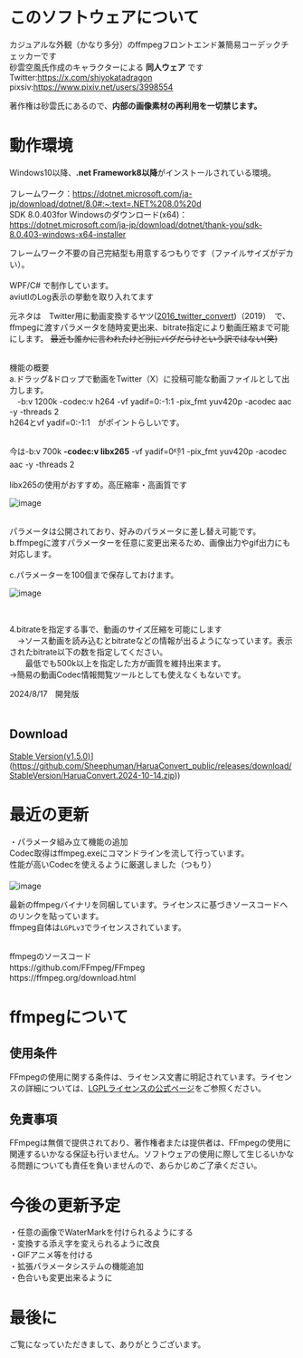 # このソフトウェアについて

カジュアルな外観（かなり多分）のffmpegフロントエンド兼簡易コーデックチェッカーです<br>
砂雲空風氏作成のキャラクターによる **同人ウェア** 
です<br>
Twitter:https://x.com/shiyokatadragon<br>
pixsiv:https://www.pixiv.net/users/3998554<br>

著作権は砂雲氏にあるので、**内部の画像素材の再利用を一切禁じます。**

# 動作環境
Windows10以降、**.net Framework8以降**がインストールされている環境。<br>
<br>
フレームワーク：https://dotnet.microsoft.com/ja-jp/download/dotnet/8.0#:~:text=.NET%208.0%20d<br>
SDK 8.0.403for Windowsのダウンロード(x64)：https://dotnet.microsoft.com/ja-jp/download/dotnet/thank-you/sdk-8.0.403-windows-x64-installer

フレームワーク不要の自己完結型も用意するつもりです（ファイルサイズがデカい）。<br>
<br>
WPF/C# で制作しています。<br>
aviutlのLog表示の挙動を取り入れてます<br>

元ネタは　Twitter用に動画変換するヤツ([2016_twitter_convert](https://cloth.moe/2016_twitter_convert))（2019）　で、ffmpegに渡すパラメータを随時変更出来、bitrate指定により動画圧縮まで可能にします。
~~最近も誰かに言われたけど別にバグだらけという訳ではない(笑)~~

<br>
機能の概要<br>
a.ドラッグ&ドロップで動画をTwitter（X）に投稿可能な動画ファイルとして出力します。<br>
　-b:v 1200k -codec:v h264 -vf yadif=0:-1:1 -pix_fmt yuv420p -acodec aac -y -threads 2<br>
h264とvf yadif=0:-1:1　がポイントらしいです。<br>

<br>今は-b:v 700k **-codec:v libx265** -vf yadif=0:-1:1 -pix_fmt yuv420p -acodec aac -y -threads 2<br><br>
libx265の使用がおすすめ。高圧縮率・高画質です

![image](https://github.com/user-attachments/assets/06cf0cc7-eb18-40a3-9c2c-c00b546119bc)


<br>
パラメータは公開されており、好みのパラメータに差し替え可能です。
 
 <br>
b.ffmpegに渡すパラメーターを任意に変更出来るため、画像出力やgif出力にも対応します。<br>

<br>
c.パラメーターを100個まで保存しておけます。<br>

![image](https://github.com/user-attachments/assets/f1c6d41f-d48a-494d-b97a-3300b44cca1e)


<br>

4.bitrateを指定する事で、動画のサイズ圧縮を可能にします<br>
　→ソース動画を読み込むとbitrateなどの情報が出るようになっています。表示されたbitrate以下の数を指定してください。<br>
 　　最低でも500k以上を指定した方が画質を維持出来ます。<br>
  →簡易の動画Codec情報閲覧ツールとしても使えなくもないです。<br>



2024/8/17　開発版<br>
　
## Download

[Stable Version(v1.5.0)](HaruaConvert.2024-10-14.zip)](https://github.com/Sheephuman/HaruaConvert_public/releases/download/StableVersion/HaruaConvert.2024-10-14.zip)) 


# 最近の更新
・パラメータ組み立て機能の追加　<br>
Codec取得はffmpeg.exeにコマンドラインを流して行っています。<br>
性能が高いCodecを使えるように厳選しました（つもり）<br>
　<br>![image](https://github.com/user-attachments/assets/f4e47872-ec97-4abe-b584-934fd683bbf7)



最新のffmpegバイナリを同梱しています。ライセンスに基づきソースコードへのリンクを貼っています。<br>ffmpeg自体は``LGPLv3``でライセンスされています。

<br>
ffmpegのソースコード<br>
https://github.com/FFmpeg/FFmpeg　<br>
https://ffmpeg.org/download.html<br>

# ffmpegについて
## 使用条件
FFmpegの使用に関する条件は、ライセンス文書に明記されています。ライセンスの詳細については、[LGPLライセンスの公式ページ](https://www.gnu.org/licenses/lgpl-3.0.html)をご参照ください。
## 免責事項
FFmpegは無償で提供されており、著作権者または提供者は、FFmpegの使用に関連するいかなる保証も行いません。ソフトウェアの使用に際して生じるいかなる問題についても責任を負いませんので、あらかじめご了承ください。

# 今後の更新予定<br>
・任意の画像でWaterMarkを付けられるようにする
<br>
・変換する添え字を変えられるように改良<br>
・GIFアニメ等を付ける<br>
・拡張パラメータシステムの機能追加<br>
・色合いも変更出来るように


# 最後に
ご覧になっていただきまして、ありがとうございます。
